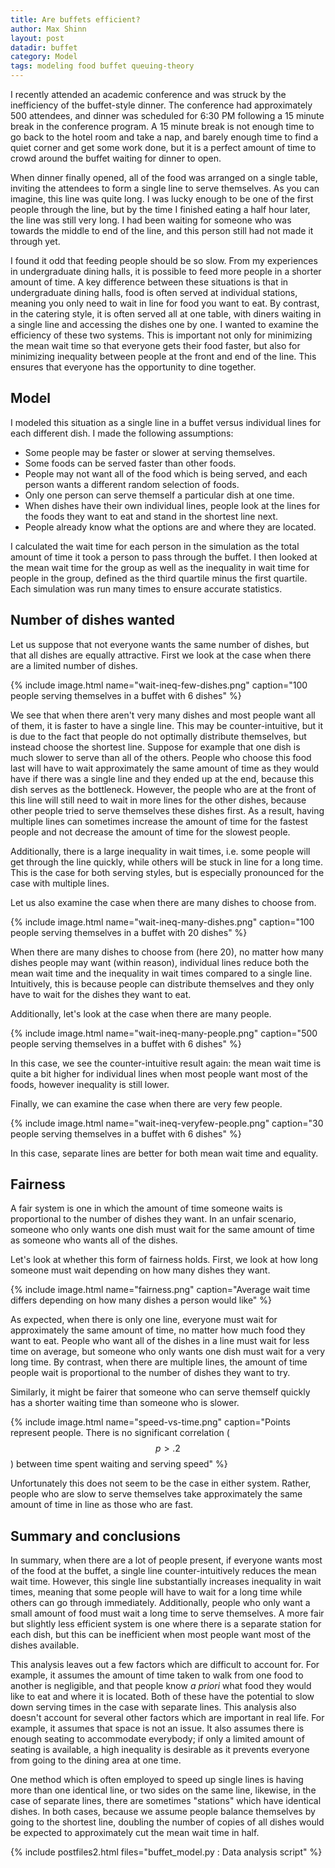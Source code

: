 ```yaml
---
title: Are buffets efficient?
author: Max Shinn
layout: post
datadir: buffet
category: Model
tags: modeling food buffet queuing-theory
---
```


I recently attended an academic conference and was struck by the
inefficiency of the buffet-style dinner.  The conference had
approximately 500 attendees, and dinner was scheduled for 6:30 PM
following a 15 minute break in the conference program.  A 15 minute
break is not enough time to go back to the hotel room and take a nap,
and barely enough time to find a quiet corner and get some work done,
but it is a perfect amount of time to crowd around the buffet waiting
for dinner to open.

When dinner finally opened, all of the food was arranged on a single
table, inviting the attendees to form a single line to serve
themselves.  As you can imagine, this line was quite long.  I was
lucky enough to be one of the first people through the line, but by
the time I finished eating a half hour later, the line was still very
long.  I had been waiting for someone who was towards the middle to
end of the line, and this person still had not made it through yet.

I found it odd that feeding people should be so slow. From my
experiences in undergraduate dining halls, it is possible to feed more
people in a shorter amount of time.  A key difference between these
situations is that in undergraduate dining halls, food is often served
at individual stations, meaning you only need to wait in line for food
you want to eat.  By contrast, in the catering style, it is often
served all at one table, with diners waiting in a single line and
accessing the dishes one by one. I wanted to examine the efficiency of
these two systems.  This is important not only for minimizing the mean
wait time so that everyone gets their food faster, but also for
minimizing inequality between people at the front and end of the line.
This ensures that everyone has the opportunity to dine together.

## Model

I modeled this situation as a single line in a buffet versus
individual lines for each different dish.  I made the following
assumptions:

- Some people may be faster or slower at serving themselves.
- Some foods can be served faster than other foods.
- People may not want all of the food which is being served, and each
  person wants a different random selection of foods.
- Only one person can serve themself a particular dish at one time.
- When dishes have their own individual lines, people look at the
  lines for the foods they want to eat and stand in the shortest line
  next.
- People already know what the options are and where they are located.

I calculated the wait time for each person in the simulation as the
total amount of time it took a person to pass through the buffet.  I
then looked at the mean wait time for the group as well as the
inequality in wait time for people in the group, defined as the third
quartile minus the first quartile.  Each simulation was run many times
to ensure accurate statistics.

## Number of dishes wanted

Let us suppose that not everyone wants the same number of dishes, but
that all dishes are equally attractive.  First we look at the case
when there are a limited number of dishes.

{% include image.html name="wait-ineq-few-dishes.png" caption="100 people serving themselves in a buffet with 6 dishes" %}

We see that when there aren't very many dishes and most people want
all of them, it is faster to have a single line.  This may be
counter-intuitive, but it is due to the fact that people do not
optimally distribute themselves, but instead choose the shortest line.
Suppose for example that one dish is much slower to serve than all of
the others.  People who choose this food last will have to wait
approximately the same amount of time as they would have if there was
a single line and they ended up at the end, because this dish serves
as the bottleneck.  However, the people who are at the front of this
line will still need to wait in more lines for the other dishes,
because other people tried to serve themselves these dishes first.  As
a result, having multiple lines can sometimes increase the amount of
time for the fastest people and not decrease the amount of time for
the slowest people.

Additionally, there is a large inequality in wait times, i.e. some
people will get through the line quickly, while others will be stuck
in line for a long time.  This is the case for both serving styles,
but is especially pronounced for the case with multiple lines.

Let us also examine the case when there are many dishes to choose
from.

{% include image.html name="wait-ineq-many-dishes.png" caption="100 people serving themselves in a buffet with 20 dishes" %}

When there are many dishes to choose from (here 20), no matter how
many dishes people may want (within reason), individual lines reduce
both the mean wait time and the inequality in wait times compared to a
single line.  Intuitively, this is because people can distribute
themselves and they only have to wait for the dishes they want to eat.

Additionally, let's look at the case when there are many people.

{% include image.html name="wait-ineq-many-people.png" caption="500 people serving themselves in a buffet with 6 dishes" %}

In this case, we see the counter-intuitive result again: the mean wait
time is quite a bit higher for individual lines when most people want
most of the foods, however inequality is still lower.

Finally, we can examine the case when there are very few people.

{% include image.html name="wait-ineq-veryfew-people.png" caption="30 people serving themselves in a buffet with 6 dishes" %}

In this case, separate lines are better for both mean wait time and
equality.

## Fairness

A fair system is one in which the amount of time someone waits is
proportional to the number of dishes they want.  In an unfair
scenario, someone who only wants one dish must wait for the same
amount of time as someone who wants all of the dishes.

Let's look at whether this form of fairness holds.  First, we look at
how long someone must wait depending on how many dishes they want.

{% include image.html name="fairness.png" caption="Average wait time differs depending on how many dishes a person would like" %}

As expected, when there is only one line, everyone must wait for
approximately the same amount of time, no matter how much food they
want to eat.  People who want all of the dishes in a line must wait
for less time on average, but someone who only wants one dish must
wait for a very long time.  By contrast, when there are multiple
lines, the amount of time people wait is proportional to the number of
dishes they want to try.

Similarly, it might be fairer that someone who can serve themself
quickly has a shorter waiting time than someone who is slower.

{% include image.html name="speed-vs-time.png" caption="Points
represent people. There is no significant correlation ($$p>.2$$)
between time spent waiting and serving speed" %}

Unfortunately this does not seem to be the case in either system.
Rather, people who are slow to serve themselves take approximately the
same amount of time in line as those who are fast.

## Summary and conclusions

In summary, when there are a lot of people present, if everyone wants
most of the food at the buffet, a single line counter-intuitively
reduces the mean wait time.  However, this single line substantially
increases inequality in wait times, meaning that some people will have
to wait for a long time while others can go through immediately.
Additionally, people who only want a small amount of food must wait a
long time to serve themselves.  A more fair but slightly less
efficient system is one where there is a separate station for each
dish, but this can be inefficient when most people want most of the
dishes available.

This analysis leaves out a few factors which are difficult to account
for.  For example, it assumes the amount of time taken to walk from
one food to another is negligible, and that people know *a priori*
what food they would like to eat and where it is located.  Both of
these have the potential to slow down serving times in the case with
separate lines.  This analysis also doesn't account for several other
factors which are important in real life.  For example, it assumes
that space is not an issue.  It also assumes there is enough seating
to accommodate everybody; if only a limited amount of seating is
available, a high inequality is desirable as it prevents everyone from
going to the dining area at one time.

One method which is often employed to speed up single lines is having
more than one identical line, or two sides on the same line, likewise,
in the case of separate lines, there are sometimes "stations" which
have identical dishes. In both cases, because we assume people balance
themselves by going to the shortest line, doubling the number of
copies of all dishes would be expected to approximately cut the mean
wait time in half.

{% include postfiles2.html files="buffet_model.py : Data analysis script" %}
